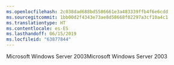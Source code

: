```yaml
---
ms.openlocfilehash: 2c038dad688bd5586661e3a483339ffb4f6e6cdd
ms.sourcegitcommit: 1bb00d2f4343e73ae8d58668f02297a3cf10a4c1
ms.translationtype: HT
ms.contentlocale: es-ES
ms.lasthandoff: 06/15/2019
ms.locfileid: "63877844"
---
```

<span data-ttu-id="0bd46-101">Microsoft Windows Server 2003</span><span class="sxs-lookup"><span data-stu-id="0bd46-101">Microsoft Windows Server 2003</span></span>